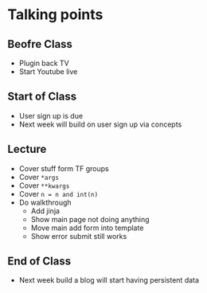 # Talking points

## Beofre Class

* Plugin back TV
* Start Youtube live

## Start of Class

* User sign up is due
* Next week will build on user sign up via concepts

## Lecture

* Cover stuff form TF groups
* Cover `*args`
* Cover `**kwargs`
* Cover `n = n and int(n)`
* Do walkthrough
  * Add jinja
  * Show main page not doing anything
  * Move main add form into template
  * Show error submit still works

## End of Class

* Next week build a blog will start having persistent data
